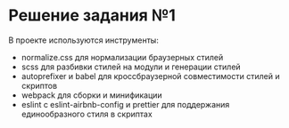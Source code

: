 # Решение задания №1

В проекте используются инструменты:
 - normalize.css для нормализации браузерных стилей
 - scss для разбивки стилей на модули и генерации стилей
 - autoprefixer и babel для кроссбраузерной совместимости стилей и скриптов
 - webpack для сборки и минификации
 - eslint с eslint-airbnb-config и prettier для поддержания единообразного стиля в скриптах
